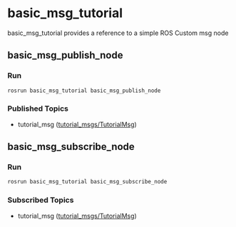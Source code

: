 # basic_msg_tutorial

basic_msg_tutorial provides a reference to a simple ROS Custom msg node

## basic_msg_publish_node

### Run

```bash
rosrun basic_msg_tutorial basic_msg_publish_node
```

### Published Topics
- tutorial_msg ([tutorial_msgs/TutorialMsg](https://github.com/PigeonSensei/pigeon_ros_tutorial/blob/master/msgs/tutorial_msgs/msg/TutorialMsg.msg))

## basic_msg_subscribe_node

### Run
```bash
rosrun basic_msg_tutorial basic_msg_subscribe_node
```

### Subscribed Topics
- tutorial_msg ([tutorial_msgs/TutorialMsg](https://github.com/PigeonSensei/pigeon_ros_tutorial/blob/master/msgs/tutorial_msgs/msg/TutorialMsg.msg))

